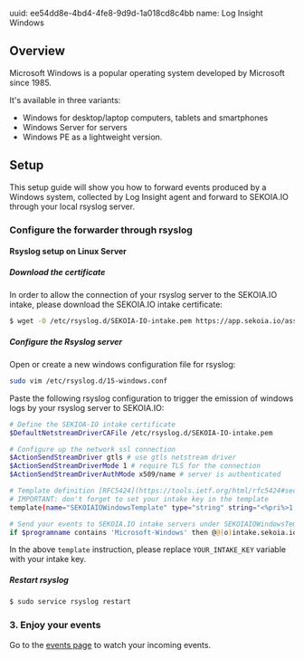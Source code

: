 uuid: ee54dd8e-4bd4-4fe8-9d9d-1a018cd8c4bb
name: Log Insight Windows

## Overview
Microsoft Windows is a popular operating system developed by Microsoft since 1985.

It's available in three variants:

- Windows for desktop/laptop computers, tablets and smartphones
- Windows Server for servers
- Windows PE as a lightweight version.


## Setup
This setup guide will show you how to forward events produced by a Windows system, collected by Log Insight agent and forward to SEKOIA.IO through your local rsyslog server.

### Configure the forwarder through rsyslog

#### Rsyslog setup on Linux Server 

##### Download the certificate
In order to allow the connection of your rsyslog server to the SEKOIA.IO intake, please download the SEKOIA.IO intake certificate:

```bash
$ wget -O /etc/rsyslog.d/SEKOIA-IO-intake.pem https://app.sekoia.io/assets/files/SEKOIA-IO-intake.pem
```

##### Configure the Rsyslog server
Open or create a new windows configuration file for rsyslog:
```bash
sudo vim /etc/rsyslog.d/15-windows.conf
```

Paste the following rsyslog configuration to trigger the emission of windows logs by your rsyslog server to SEKOIA.IO:
```bash
# Define the SEKIOA-IO intake certificate 
$DefaultNetstreamDriverCAFile /etc/rsyslog.d/SEKOIA-IO-intake.pem

# Configure up the network ssl connection
$ActionSendStreamDriver gtls # use gtls netstream driver
$ActionSendStreamDriverMode 1 # require TLS for the connection
$ActionSendStreamDriverAuthMode x509/name # server is authenticated

# Template definition [RFC5424](https://tools.ietf.org/html/rfc5424#section-7.2.2)
# IMPORTANT: don't forget to set your intake key in the template
template(name="SEKOIAIOWindowsTemplate" type="string" string="<%pri%>1 %timestamp:::date-rfc3339% %hostname% %app-name% %procid% LOG [SEKOIA@53288 intake_key=\"YOUR_INTAKE_KEY\"] %msg%\n")

# Send your events to SEKOIA.IO intake servers under SEKOIAIOWindowsTemplate template
if $programname contains 'Microsoft-Windows' then @@(o)intake.sekoia.io:10514;SEKOIAIOWindowsTemplate
```

In the above `template` instruction, please replace `YOUR_INTAKE_KEY` variable with your intake key.

##### Restart rsyslog

```bash
$ sudo service rsyslog restart
```

### 3. Enjoy your events
Go to the [events page](https://app.sekoia.io/sic/events) to watch your incoming events.

